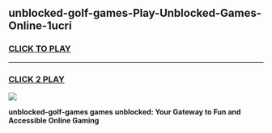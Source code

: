 
## unblocked-golf-games-Play-Unblocked-Games-Online-1ucri
<h3>
<a href="https://premium76.site?title=unblocked-golf-games&ref=25A">CLICK TO PLAY</a></h3>
<hr>

<h3>
<a href="https://premium76.site?title=unblocked-golf-games&ref=25A">CLICK 2 PLAY</a>
  
</h3>

<a href="https://premium76.site?title=unblocked-golf-games&ref=25A"><img src="https://clearcache.store/games.png"></a>


**unblocked-golf-games games unblocked: Your Gateway to Fun and Accessible Online Gaming**
